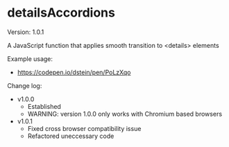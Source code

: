# detailsAccordions

Version: 1.0.1

A JavaScript function that applies smooth transition to &lt;details> elements

Example usage: 
- https://codepen.io/dstein/pen/PoLzXqo

Change log:
- v1.0.0
    - Established
    - WARNING: version 1.0.0 only works with Chromium based browsers
- v1.0.1
    - Fixed cross browser compatibility issue
    - Refactored uneccessary code